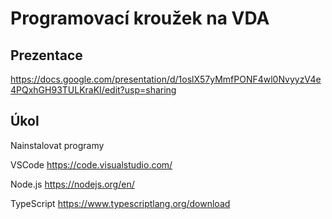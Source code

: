 # Programovací kroužek na VDA 

## Prezentace
https://docs.google.com/presentation/d/1oslX57yMmfPONF4wl0NvyyzV4e4PQxhGH93TULKraKI/edit?usp=sharing


## Úkol
Nainstalovat programy

VSCode
https://code.visualstudio.com/

Node.js
https://nodejs.org/en/

TypeScript
https://www.typescriptlang.org/download